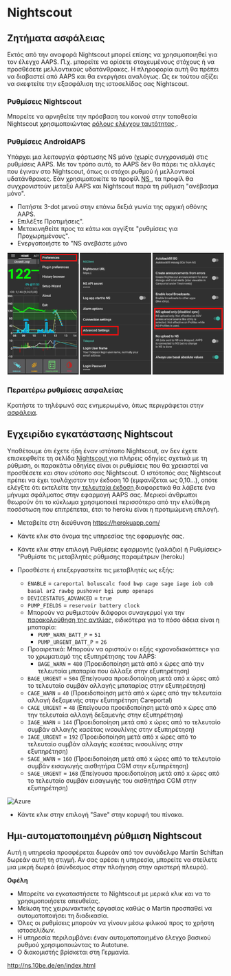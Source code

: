 # Nightscout

## Ζητήματα ασφάλειας

Εκτός από την αναφορά Nightscout μπορεί επίσης να χρησιμοποιηθεί για τον έλεγχο AAPS. Π.χ. μπορείτε να ορίσετε στοχευμένους στόχους ή να προσθέσετε μελλοντικούς υδατάνθρακες. Η πληροφορία αυτή θα πρέπει να διαβαστεί από AAPS και θα ενεργήσει αναλόγως. Ως εκ τούτου αξίζει να σκεφτείτε την εξασφάλιση της ιστοσελίδας σας Nightscout.

### Ρυθμίσεις Nightscout

Μπορείτε να αρνηθείτε την πρόσβαση του κοινού στην τοποθεσία Nightscout χρησιμοποιώντας [ ρόλους ελέγχου ταυτότητας ](http://www.nightscout.info/wiki/welcome/website-features/0-9-features/authentication-roles).

### Ρυθμίσεις AndroidAPS

Υπάρχει μια λειτουργία φόρτωσης NS μόνο (χωρίς συγχρονισμό) στις ρυθμίσεις AAPS. Με τον τρόπο αυτό, το AAPS δεν θα πάρει τις αλλαγές που έγιναν στο Nightscout, όπως οι στόχοι ρυθμού ή μελλοντικοί υδατάνθρακες. Εάν χρησιμοποιείτε το προφίλ [ NS ](../Configuration/Config-Builder#ns-profile), τα προφίλ θα συγχρονιστούν μεταξύ AAPS και Nightscout παρά τη ρύθμιση "ανέβασμα μόνο".

* Πατήστε 3-dot μενού στην επάνω δεξιά γωνία της αρχική οθόνης AAPS.
* Επιλέξτε Προτιμήσεις".
* Μετακινηθείτε προς τα κάτω και αγγίξτε "ρυθμίσεις για Προχωρημένους".
* Ενεργοποιήστε το "NS ανεβάστε μόνο

![Nightscout ανεβάστε μόνο](../images/NSsafety.png)

### Περαιτέρω ρυθμίσεις ασφαλείας

Κρατήστε το τηλέφωνό σας ενημερωμένο, όπως περιγράφεται στην [ασφάλεια](../Getting-Started/Safety-first.rst).

## Εγχειρίδιο εγκατάστασης Nightscout

Υποθέτουμε ότι έχετε ήδη έναν ιστότοπο Nightscout, αν δεν έχετε επισκεφθείτε τη σελίδα [ Nightscout ](http://www.nightscout.info/wiki/welcome/set-up-nightscout-using-heroku) για πλήρεις οδηγίες σχετικά με τη ρύθμιση, οι παρακάτω οδηγίες είναι οι ρυθμίσεις που θα χρειαστεί να προσθέσετε και στον ισότοπο σας Nightscout. Ο ιστότοπός σας Nightscout πρέπει να έχει τουλάχιστον την έκδοση 10 (εμφανίζεται ως 0,10...), οπότε ελέγξτε ότι εκτελείτε την[ τελευταία έκδοση ](http://www.nightscout.info/wiki/welcome/how-to-update-to-latest-cgm-remote-monitor-aka-cookie) διαφορετικά θα λάβετε ένα μήνυμα σφάλματος στην εφαρμογή AAPS σας. Μερικοί άνθρωποι θεωρούν ότι το κύκλωμα χρησιμοποιεί περισσότερο από την ελεύθερη ποσόστωση που επιτρέπεται, έτσι το heroku είναι η προτιμώμενη επιλογή.

* Μεταβείτε στη διεύθυνση https://herokuapp.com/

* Κάντε κλικ στο όνομα της υπηρεσίας της εφαρμογής σας.

* Κάντε κλικ στην επιλογή Ρυθμίσεις εφαρμογής (γαλάζιο) ή Ρυθμίσεις> "Ρυθμίστε τις μεταβλητές ρύθμισης παραμέτρων (heroku)

* Προσθέστε ή επεξεργαστείτε τις μεταβλητές ως εξής:
  
  * `ENABLE` = `careportal boluscalc food bwp cage sage iage iob cob basal ar2 rawbg pushover bgi pump openaps`
  * `DEVICESTATUS_ADVANCED` = `true`
  * `PUMP_FIELDS` = `reservoir battery clock`
  * Μπορούν να ρυθμιστούν διάφοροι συναγερμοί για την [παρακολούθηση της αντλίας](https://github.com/nightscout/cgm-remote-monitor#pump-pump-monitoring), ειδικότερα για το πόσο άδεια είναι η μπαταρία: 
    * `PUMP_WARN_BATT_P` = `51`
    * `PUMP_URGENT_BATT_P` = `26` 
  * Προαιρετικά: Μπορούν να οριστούν οι εξής «χρονοδιακόπτες» για το χρωματισμό της εξυπηρέτησης του AAPS: 
    * `BAGE_WARN` = `480` (Προειδοποίηση μετά από x ώρες από την τελευταία μπαταρία που άλλαξε στην εξυπηρέτηση)
  * `BAGE_URGENT` = `504` (Επείγουσα προειδοποίηση μετά από x ώρες από το τελευταίο συμβάν αλλαγής μπαταρίας στην εξυπηρέτηση)
  * `CAGE_WARN` = `40` (Προειδοποίηση μετά από x ώρες από την τελευταία αλλαγή δεξαμενής στην εξυπηρέτηση Careportal)
  * `CAGE_URGENT` = `48` (Επείγουσα προειδοποίηση μετά από x ώρες από την τελευταία αλλαγή δεξαμενής στην εξυπηρέτηση)
  * `IAGE_WARN` = `144` (Προειδοποίηση μετά από x ώρες από το τελευταίο συμβάν αλλαγής κασέτας ινσουλίνης στην εξυπηρέτηση)
  * `IAGE_URGENT` = `192` (Προειδοποίηση μετά από x ώρες από το τελευταίο συμβάν αλλαγής κασέτας ινσουλίνης στην εξυπηρέτηση)
  * ` SAGE_WARN ` = ` 160 ` (Προειδοποίηση μετά από x ώρες από το τελευταίο συμβάν εισαγωγής αισθητήρα CGM στην εξυπηρέτηση)
  * ` SAGE_URGENT ` = ` 168 ` (Επείγουσα προειδοποίηση μετά από x ώρες από το τελευταίο συμβάν εισαγωγής του αισθητήρα CGM στην εξυπηρέτηση)

![Azure](../../images/nightscout1.png)

* Κάντε κλικ στην επιλογή "Save" στην κορυφή του πίνακα.

## Ημι-αυτοματοποιημένη ρύθμιση Nightscout

Αυτή η υπηρεσία προσφέρεται δωρεάν από τον συνάδελφο Martin Schiftan δωρεάν αυτή τη στιγμή. Αν σας αρέσει η υπηρεσία, μπορείτε να στείλετε μια μικρή δωρεά (σύνδεσμος στην πλοήγηση στην αριστερή πλευρά).

**Οφέλη**

* Μπορείτε να εγκαταστήσετε το Nightscout με μερικά κλικ και να το χρησιμοποιήσετε απευθείας. 
* Μείωση της χειρωνακτικής εργασίας καθώς ο Martin προσπαθεί να αυτοματοποιήσει τη διαδικασία.
* Όλες οι ρυθμίσεις μπορούν να γίνουν μέσω φιλικού προς το χρήστη ιστοσελίδων. 
* Η υπηρεσία περιλαμβάνει έναν αυτοματοποιημένο έλεγχο βασικού ρυθμού χρησιμοποιώντας το Autotune. 
* Ο διακομιστής βρίσκεται στη Γερμανία.

<http://ns.10be.de/en/index.html>